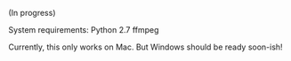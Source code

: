 (In progress)

System requirements:
Python 2.7
ffmpeg

Currently, this only works on Mac. But Windows should be ready soon-ish!
